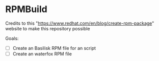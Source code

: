 # RPMBuild
Credits to this "https://www.redhat.com/en/blog/create-rpm-package" website to make this repository possible

Goals:
- [ ] Create an Basilisk RPM file for an script
- [ ] Create an waterfox RPM file
